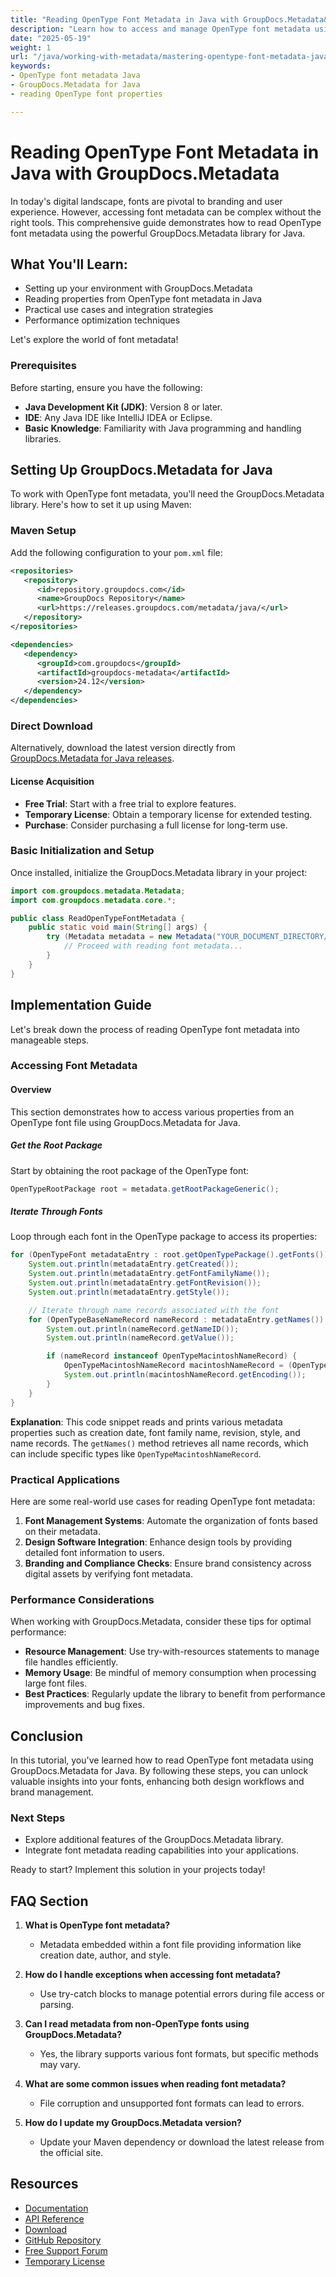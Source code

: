 ```yaml
---
title: "Reading OpenType Font Metadata in Java with GroupDocs.Metadata&#58; A Comprehensive Guide"
description: "Learn how to access and manage OpenType font metadata using GroupDocs.Metadata for Java. Enhance your branding and user experience by mastering these techniques."
date: "2025-05-19"
weight: 1
url: "/java/working-with-metadata/mastering-opentype-font-metadata-java-groupdocs/"
keywords:
- OpenType font metadata Java
- GroupDocs.Metadata for Java
- reading OpenType font properties

---
```



# Reading OpenType Font Metadata in Java with GroupDocs.Metadata

In today's digital landscape, fonts are pivotal to branding and user experience. However, accessing font metadata can be complex without the right tools. This comprehensive guide demonstrates how to read OpenType font metadata using the powerful GroupDocs.Metadata library for Java.

## What You'll Learn:
- Setting up your environment with GroupDocs.Metadata
- Reading properties from OpenType font metadata in Java
- Practical use cases and integration strategies
- Performance optimization techniques

Let's explore the world of font metadata!

### Prerequisites

Before starting, ensure you have the following:
- **Java Development Kit (JDK)**: Version 8 or later.
- **IDE**: Any Java IDE like IntelliJ IDEA or Eclipse.
- **Basic Knowledge**: Familiarity with Java programming and handling libraries.

## Setting Up GroupDocs.Metadata for Java

To work with OpenType font metadata, you'll need the GroupDocs.Metadata library. Here's how to set it up using Maven:

### Maven Setup

Add the following configuration to your `pom.xml` file:

```xml
<repositories>
   <repository>
      <id>repository.groupdocs.com</id>
      <name>GroupDocs Repository</name>
      <url>https://releases.groupdocs.com/metadata/java/</url>
   </repository>
</repositories>

<dependencies>
   <dependency>
      <groupId>com.groupdocs</groupId>
      <artifactId>groupdocs-metadata</artifactId>
      <version>24.12</version>
   </dependency>
</dependencies>
```

### Direct Download

Alternatively, download the latest version directly from [GroupDocs.Metadata for Java releases](https://releases.groupdocs.com/metadata/java/).

#### License Acquisition
- **Free Trial**: Start with a free trial to explore features.
- **Temporary License**: Obtain a temporary license for extended testing.
- **Purchase**: Consider purchasing a full license for long-term use.

### Basic Initialization and Setup

Once installed, initialize the GroupDocs.Metadata library in your project:

```java
import com.groupdocs.metadata.Metadata;
import com.groupdocs.metadata.core.*;

public class ReadOpenTypeFontMetadata {
    public static void main(String[] args) {
        try (Metadata metadata = new Metadata("YOUR_DOCUMENT_DIRECTORY/input.ttf")) {
            // Proceed with reading font metadata...
        }
    }
}
```

## Implementation Guide

Let's break down the process of reading OpenType font metadata into manageable steps.

### Accessing Font Metadata

#### Overview
This section demonstrates how to access various properties from an OpenType font file using GroupDocs.Metadata for Java.

##### Get the Root Package

Start by obtaining the root package of the OpenType font:

```java
OpenTypeRootPackage root = metadata.getRootPackageGeneric();
```

##### Iterate Through Fonts

Loop through each font in the OpenType package to access its properties:

```java
for (OpenTypeFont metadataEntry : root.getOpenTypePackage().getFonts()) {
    System.out.println(metadataEntry.getCreated());
    System.out.println(metadataEntry.getFontFamilyName());
    System.out.println(metadataEntry.getFontRevision());
    System.out.println(metadataEntry.getStyle());

    // Iterate through name records associated with the font
    for (OpenTypeBaseNameRecord nameRecord : metadataEntry.getNames()) {
        System.out.println(nameRecord.getNameID());
        System.out.println(nameRecord.getValue());

        if (nameRecord instanceof OpenTypeMacintoshNameRecord) {
            OpenTypeMacintoshNameRecord macintoshNameRecord = (OpenTypeMacintoshNameRecord) nameRecord;
            System.out.println(macintoshNameRecord.getEncoding());
        }
    }
}
```

**Explanation**: This code snippet reads and prints various metadata properties such as creation date, font family name, revision, style, and name records. The `getNames()` method retrieves all name records, which can include specific types like `OpenTypeMacintoshNameRecord`.

### Practical Applications

Here are some real-world use cases for reading OpenType font metadata:

1. **Font Management Systems**: Automate the organization of fonts based on their metadata.
2. **Design Software Integration**: Enhance design tools by providing detailed font information to users.
3. **Branding and Compliance Checks**: Ensure brand consistency across digital assets by verifying font metadata.

### Performance Considerations

When working with GroupDocs.Metadata, consider these tips for optimal performance:

- **Resource Management**: Use try-with-resources statements to manage file handles efficiently.
- **Memory Usage**: Be mindful of memory consumption when processing large font files.
- **Best Practices**: Regularly update the library to benefit from performance improvements and bug fixes.

## Conclusion

In this tutorial, you've learned how to read OpenType font metadata using GroupDocs.Metadata for Java. By following these steps, you can unlock valuable insights into your fonts, enhancing both design workflows and brand management.

### Next Steps
- Explore additional features of the GroupDocs.Metadata library.
- Integrate font metadata reading capabilities into your applications.

Ready to start? Implement this solution in your projects today!

## FAQ Section

1. **What is OpenType font metadata?**
   - Metadata embedded within a font file providing information like creation date, author, and style.

2. **How do I handle exceptions when accessing font metadata?**
   - Use try-catch blocks to manage potential errors during file access or parsing.

3. **Can I read metadata from non-OpenType fonts using GroupDocs.Metadata?**
   - Yes, the library supports various font formats, but specific methods may vary.

4. **What are some common issues when reading font metadata?**
   - File corruption and unsupported font formats can lead to errors.

5. **How do I update my GroupDocs.Metadata version?**
   - Update your Maven dependency or download the latest release from the official site.

## Resources
- [Documentation](https://docs.groupdocs.com/metadata/java/)
- [API Reference](https://reference.groupdocs.com/metadata/java/)
- [Download](https://releases.groupdocs.com/metadata/java/)
- [GitHub Repository](https://github.com/groupdocs-metadata/GroupDocs.Metadata-for-Java)
- [Free Support Forum](https://forum.groupdocs.com/c/metadata/)
- [Temporary License](https://purchase.groupdocs.com/temporary-license/)

